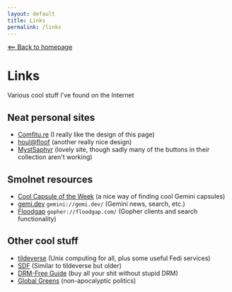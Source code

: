 ```yaml
---
layout: default
title: Links
permalink: /links
---
```

[⟸ Back to homepage](/)

# Links
Various cool stuff I've found on the Internet

## Neat personal sites
- [Comfitu.re](https://comfitu.re/) (I really like the design of this page)
- [houl@floof](https://houl.floof.company/) (another really nice design)
- [MystSaphyr](https://mystsaphyr.me/) (lovely site, though sadly many of the buttons in their collection aren't working)

## Smolnet resources
- [Cool Capsule of the Week](https://dj-chase.com/documents/cap-of-week/) (a nice way of finding cool Gemini capsules)
- [gemi.dev](gemini://gemi.dev/) `gemini://gemi.dev/` (Gemini news, search, etc.)
- [Floodgap](gopher://floodgap.com/) `gopher://floodgap.com/` (Gopher clients and search functionality)

## Other cool stuff
- [tildeverse](https://tildeverse.org) (Unix computing for all, plus some useful Fedi services)
- [SDF](https://sdf.org) (Similar to tildeverse but older)
- [DRM-Free Guide](https://www.defectivebydesign.org/guide) (buy all your shit without stupid DRM)
- [Global Greens](https://globalgreens.org/) (non-apocalyptic politics)
